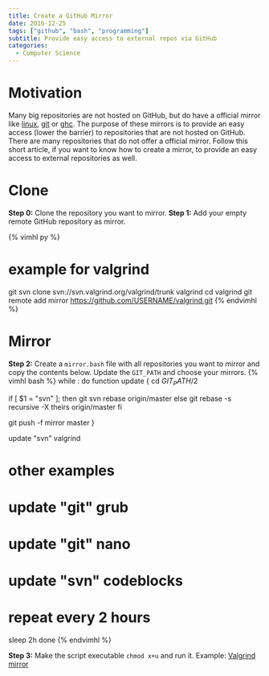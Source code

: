 ```yaml
---
title: Create a GitHub Mirror
date: 2016-12-25
tags: ["github", "bash", "programming"]
subtitle: Provide easy access to external repos via GitHub
categories:
  - Computer Science
---
```


# Motivation
Many big repositories are not hosted on GitHub, but do have a official mirror like [linux](https://github.com/torvalds/linux), [git](https://github.com/git/git) or [ghc](https://github.com/ghc/ghc). The purpose of these mirrors is to provide an easy access (lower the barrier) to repositories that are not hosted on GitHub. There are many repositories that do not offer a official mirror.  Follow this short article, if you want to know how to create a mirror, to provide an easy access to external repositories as well.

# Clone
**Step 0:** Clone the repository you want to mirror.
**Step 1:** Add your empty remote GitHub repository as mirror.

{% vimhl py %}
# example for valgrind
git svn clone svn://svn.valgrind.org/valgrind/trunk valgrind
cd valgrind
git remote add mirror https://github.com/USERNAME/valgrind.git
{% endvimhl %}

# Mirror
**Step 2:** Create a `mirror.bash` file with all repositories you want to mirror and copy the contents below. Update the `GIT_PATH` and choose your mirrors.
{% vimhl bash %}
while :
do
function update {
cd $GIT_PATH/$2

if [ $1 = "svn" ]; then
    git svn rebase origin/master
else
    git rebase -s recursive -X theirs origin/master
fi

git push -f mirror master
}

update "svn" valgrind

# other examples
# update "git" grub
# update "git" nano
# update "svn" codeblocks

# repeat every 2 hours
sleep 2h
done
{% endvimhl %}

**Step 3:** Make the script executable `chmod x+u` and run it. Example: [Valgrind mirror](https://github.com/madnight/valgrind)


